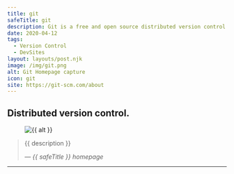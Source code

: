 ```yaml
---
title: git
safeTitle: git
description: Git is a free and open source distributed version control system designed to handle everything from small to very large projects with speed and efficiency.
date: 2020-04-12
tags:
  - Version Control
  - DevSites
layout: layouts/post.njk
image: /img/git.png
alt: Git Homepage capture
icon: git
site: https://git-scm.com/about
---
```


<div class="box">

## Distributed version control.

<figure class="image">
<img alt="{{ alt }}" src="{{ image }}">
</figure>

> {{ description }}
>
> <cite>&mdash; {{ safeTitle }} homepage</cite>

</div>

---